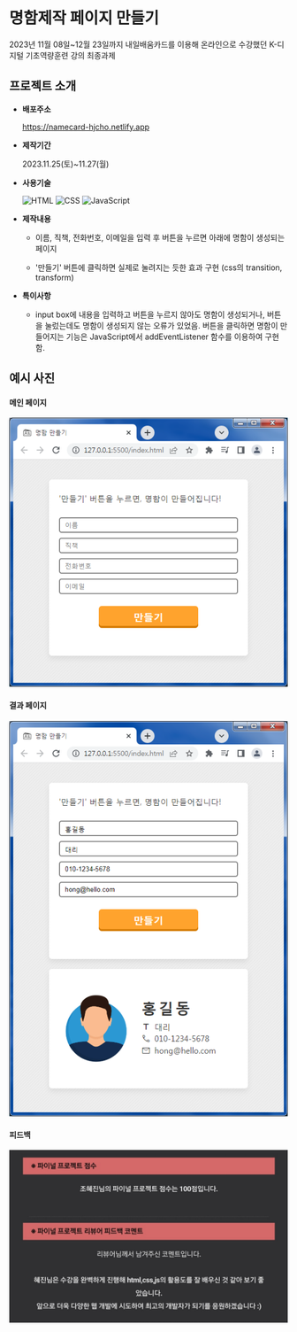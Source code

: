 # 명함제작 페이지 만들기
2023년 11월 08일~12월 23일까지 내일배움카드를 이용해 온라인으로 수강했던 K-디지털 기초역량훈련 강의 최종과제


## 프로젝트 소개

- **배포주소**

	https://namecard-hjcho.netlify.app

- **제작기간**

	2023.11.25(토)~11.27(월)

- **사용기술**

	![HTML](https://img.shields.io/badge/HTML-E34F26?style=for-the-badge&logo=html5&logoColor=white)
	![CSS](https://img.shields.io/badge/CSS-1572B6?style=for-the-badge&logo=css3&logoColor=white)
	![JavaScript](https://img.shields.io/badge/JavaScript-F7DF1E?style=for-the-badge&logo=javascript&logoColor=black)

- **제작내용**

	- 이름, 직책, 전화번호, 이메일을 입력 후 버튼을 누르면 아래에 명함이 생성되는 페이지
   
	- '만들기' 버튼에 클릭하면 실제로 눌려지는 듯한 효과 구현 (css의 transition, transform)

- **특이사항**

	- input box에 내용을 입력하고 버튼을 누르지 않아도 명함이 생성되거나, 버튼을 눌렀는데도 명함이 생성되지 않는 오류가 있었음. 버튼을 클릭하면 명함이 만들어지는 기능은 JavaScript에서 addEventListener 함수를 이용하여 구현함.


## 예시 사진
#### 메인 페이지
![main](https://github.com/hjinn0813/namecard/blob/main/photos/main.png)
#### 결과 페이지
![result](https://github.com/hjinn0813/namecard/blob/main/photos/result.png)
#### 피드백
![feedback](https://github.com/hjinn0813/namecard/blob/main/photos/Feedback.jpg)
